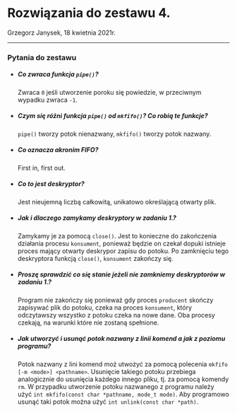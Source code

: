 # Rozwiązania do zestawu 4.
Grzegorz Janysek, 18 kwietnia 2021r.

---

### Pytania do zestawu
-   ##### Co zwraca funkcja `pipe()`?
	Zwraca `0` jeśli utworzenie poroku się powiedzie, w przeciwnym wypadku zwraca `-1`. 
-   ##### Czym się różni funkcja `pipe()` od `mkfifo()`? Co robią te funkcje?
	`pipe()` tworzy potok nienazwany, `mkfifo()` tworzy potok nazwany.
-   ##### Co oznacza akronim FIFO?
	First in, first out.
-   ##### Co to jest deskryptor?
	Jest nieujemną liczbą całkowitą, unikatowo określającą otwarty plik.
-   ##### Jak i dlaczego zamykamy deskryptory w zadaniu 1.?
	Zamykamy je za pomocą `close()`. Jest to konieczne do zakończenia działania procesu `konsument`, ponieważ będzie on czekał dopuki istnieje proces mający otwarty deskrypor zapisu do potoku. Po zamknięciu tego deskryptora funkcją `close()`, `konsument` zakończy się.
-   ##### Proszę sprawdzić co się stanie jeżeli nie zamkniemy deskryptorów w zadaniu 1.?
	Program nie zakończy się ponieważ gdy proces `producent` skończy zapisywać plik do potoku, czeka na proces `konsument`, który odczytawszy wszystko z potoku czeka na nowe dane. Oba procesy czekają, na warunki które nie zostaną spełnione.
-   ##### Jak utworzyć i usunąć potok nazwany z linii komend a jak z poziomu programu?
	Potok nazwany z lini komend moż utwożyć za pomocą polecenia `mkfifo [-m <mode>] <pathname>`. Usunięcie takiego potoku przebiega analogicznie do usunięcia każdego innego pliku, tj. za pomocą komendy `rm`. W przypadku utworzenie potoku nazwanego z programu należy użyć `int mkfifo(const char *pathname, mode_t mode)`. Aby programowo usunąć taki potok można użyć `int unlink(const char *path)`.


